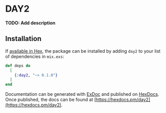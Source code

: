 # DAY2

**TODO: Add description**

## Installation

If [available in Hex](https://hex.pm/docs/publish), the package can be installed
by adding `day2` to your list of dependencies in `mix.exs`:

```elixir
def deps do
  [
    {:day2, "~> 0.1.0"}
  ]
end
```

Documentation can be generated with [ExDoc](https://github.com/elixir-lang/ex_doc)
and published on [HexDocs](https://hexdocs.pm). Once published, the docs can
be found at [https://hexdocs.pm/day2](https://hexdocs.pm/day2).

